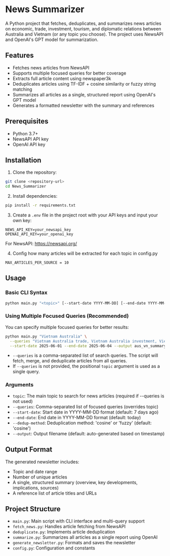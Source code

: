 # News Summarizer

A Python project that fetches, deduplicates, and summarizes news articles on economic, trade, investment, tourism, and diplomatic relations between Australia and Vietnam (or any topic you choose). The project uses NewsAPI and OpenAI's GPT model for summarization.

## Features

- Fetches news articles from NewsAPI
- Supports multiple focused queries for better coverage
- Extracts full article content using newspaper3k
- Deduplicates articles using TF-IDF + cosine similarity or fuzzy string matching
- Summarizes all articles as a single, structured report using OpenAI's GPT model
- Generates a formatted newsletter with the summary and references

## Prerequisites

- Python 3.7+
- NewsAPI API key
- OpenAI API key

## Installation

1. Clone the repository:
```bash
git clone <repository-url>
cd News_Summarizer
```

2. Install dependencies:
```bash
pip install -r requirements.txt
```

3. Create a `.env` file in the project root with your API keys and input your own key:
```
NEWS_API_KEY=your_newsapi_key
OPENAI_API_KEY=your_openai_key
```

For NewsAPI: https://newsapi.org/  

4. Config how many articles will be extracted for each topic in config.py
```
MAX_ARTICLES_PER_SOURCE = 10
```

## Usage

### Basic CLI Syntax

```bash
python main.py "<topic>" [--start-date YYYY-MM-DD] [--end-date YYYY-MM-DD] [--dedup-method cosine|fuzzy] [--output filename]
```

### Using Multiple Focused Queries (Recommended)

You can specify multiple focused queries for better results:

```bash
python main.py "Vietnam Australia" \
  --queries "Vietnam Australia trade, Vietnam Australia investment, Vietnam Australia tourism, Vietnam Australia agreement" \
  --start-date 2025-06-01 --end-date 2025-06-04 --output aus_vn_summary.txt
```

- `--queries` is a comma-separated list of search queries. The script will fetch, merge, and deduplicate articles from all queries.
- If `--queries` is not provided, the positional `topic` argument is used as a single query.

### Arguments

- `topic`: The main topic to search for news articles (required if --queries is not used)
- `--queries`: Comma-separated list of focused queries (overrides topic)
- `--start-date`: Start date in YYYY-MM-DD format (default: 7 days ago)
- `--end-date`: End date in YYYY-MM-DD format (default: today)
- `--dedup-method`: Deduplication method: 'cosine' or 'fuzzy' (default: 'cosine')
- `--output`: Output filename (default: auto-generated based on timestamp)

## Output Format

The generated newsletter includes:
- Topic and date range
- Number of unique articles
- A single, structured summary (overview, key developments, implications, sources)
- A reference list of article titles and URLs

## Project Structure

- `main.py`: Main script with CLI interface and multi-query support
- `fetch_news.py`: Handles article fetching from NewsAPI
- `deduplicate.py`: Implements article deduplication
- `summarize.py`: Summarizes all articles as a single report using OpenAI
- `generate_newsletter.py`: Formats and saves the newsletter
- `config.py`: Configuration and constants


